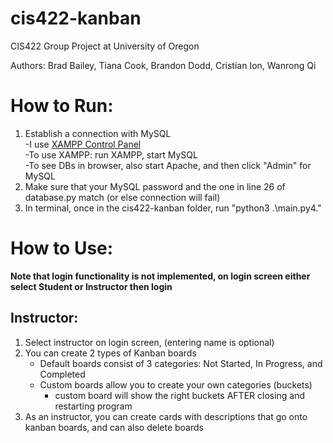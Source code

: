 # cis422-kanban
CIS422 Group Project at University of Oregon

Authors: Brad Bailey, Tiana Cook, Brandon Dodd, Cristian Ion, Wanrong Qi


# How to Run:

1. Establish a connection with MySQL\
  -I use [XAMPP Control Panel](https://www.apachefriends.org/download.html)  \
          -To use XAMPP: run XAMPP, start MySQL \
   -To see DBs in browser, also start Apache, and then click "Admin" for MySQL
2. Make sure that your MySQL password and the one in line 26 of database.py match (or else connection will fail)
3. In terminal, once in the cis422-kanban folder, run "python3 .\main.py4."


# How to Use:
**Note that login functionality is not implemented, on login screen either select Student or Instructor then login**
## Instructor: 
1. Select instructor on login screen, (entering name is optional)
2. You can create 2 types of Kanban boards
   - Default boards consist of 3 categories: Not Started, In Progress, and Completed
   - Custom boards allow you to create your own categories (buckets)
     - custom board will show the right buckets AFTER closing and restarting program
4. As an instructor, you can create cards with descriptions that go onto kanban boards, and can also delete boards



